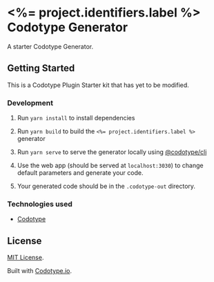 # <%= project.identifiers.label %> Codotype Generator

A starter Codotype Generator.

## Getting Started

This is a Codotype Plugin Starter kit that has yet to be modified.

### Development

1. Run `yarn install` to install dependencies

2. Run `yarn build` to build the `<%= project.identifiers.label %>` generator

3. Run `yarn serve` to serve the generator locally using [@codotype/cli](https://www.npmjs.com/package/@codotype/cli)

4. Use the web app (should be served at `localhost:3030`) to change default parameters and generate your code.

5. Your generated code should be in the `.codotype-out` directory.

### Technologies used

-   [Codotype](https://codotype.org/)

## License

[MIT License](http://opensource.org/licenses/MIT).

Built with [Codotype.io](https://www.codotype.io/).
